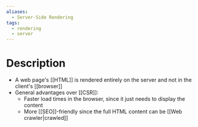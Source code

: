 ```yaml
---
aliases:
  - Server-Side Rendering
tags:
  - rendering
  - server
---
```

# Description
- A web page's [[HTML]] is rendered entirely on the server and not in the client's [[browser]]
- General advantages over [[CSR]]:
	- Faster load times in the browser, since it just needs to display the content
	- More [[SEO]]-friendly since the full HTML content can be [[Web crawler|crawled]]